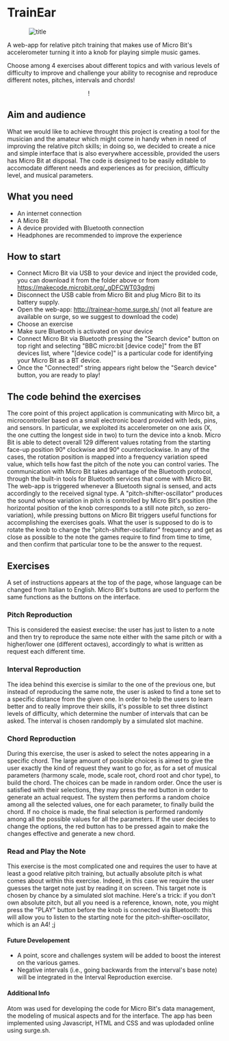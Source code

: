 # TrainEar

&nbsp;&nbsp;&nbsp;&nbsp;&nbsp;&nbsp;&nbsp;&nbsp;&nbsp;&nbsp;&nbsp;&nbsp; ![title](https://66.media.tumblr.com/561c299469a3f1eac6fcbb6c54950688/tumblr_inline_pozn7q1t1B1szlklo_540.png "t")





A web-app for relative pitch training that makes use of Micro Bit's accelerometer turning it into a knob for playing simple music games. 

Choose among 4 exercises about different topics and with various levels of difficulty to improve and challenge your ability to recognise and reproduce different notes, pitches, intervals and chords!
 

&nbsp;&nbsp;&nbsp;&nbsp;&nbsp;&nbsp;&nbsp;&nbsp;&nbsp;&nbsp;&nbsp;&nbsp;&nbsp;&nbsp;&nbsp;&nbsp;&nbsp;&nbsp;&nbsp;&nbsp;&nbsp;&nbsp;&nbsp;&nbsp;&nbsp;&nbsp;&nbsp;&nbsp;&nbsp;&nbsp;&nbsp;&nbsp;&nbsp;&nbsp;&nbsp;&nbsp;&nbsp;&nbsp;&nbsp;&nbsp;&nbsp;&nbsp;&nbsp;&nbsp;&nbsp;&nbsp;&nbsp;&nbsp;!
## Aim and audience
What we would like to achieve throught this project is creating a tool for the musician and the amateur which might come in handy when in need of improving the relative pitch skills; in doing so, we decided to create a nice and simple interface that is also everywhere accessible, provided the users has Micro Bit at disposal. The code is designed to be easily editable to accomodate different needs and experiences as for precision, difficulty level, and musical parameters.

## What you need
 * An internet connection
 * A Micro Bit
 * A device provided with Bluetooth connection
 * Headphones are recommended to improve the experience

## How to start
* Connect Micro Bit via USB to your device and inject the provided code, you can download it from the folder above or from https://makecode.microbit.org/_gDFCWT03gdmj
* Disconnect the USB cable from Micro Bit and plug Micro Bit to its battery supply.
* Open the web-app: http://trainear-home.surge.sh/ (not all feature are available on surge, so we suggest to download the code)
* Choose an exercise
* Make sure Bluetooth is activated on your device
* Connect Micro Bit via Bluetooth pressing the "Search device" button on top right and selecting "BBC micro:bit [device code]" from the BT devices list, where "[device code]" is a particular code for identifying your Micro Bit as a BT device.
* Once the "Connected!" string appears right below the "Search device" button, you are ready to play!


## The code behind the exercises 
 The core point of this project application is communicating with Mirco bit, a microcontroller based on a small electronic board provided with leds, pins, and sensors. In particular, we exploited its accelerometer on one axis (X, the one cutting the longest side in two) to turn the device into a knob. Micro Bit is able to detect overall 129 different values rotating from the starting face-up position 90° clockwise and 90° counterclockwise. In any of the cases, the rotation position is mapped into a frequency variation speed value, which tells how fast the pitch of the note you can control varies. The communication with Micro Bit takes advantage of the Bluetooth protocol, through the built-in tools for Bluetooth services that come with Micro Bit. The web-app is triggered whenever a Bluetooth signal is sensed, and acts accordingly to the received signal type. A "pitch-shifter-oscillator" produces the sound whose variation in pitch is controlled by Micro Bit's position (the horizontal position of the knob corresponds to a still note pitch, so zero-variation), while pressing buttons on Micro Bit triggers useful functions for accomplishing the exercises goals. What the user is supposed to do is to rotate the knob to change the "pitch-shifter-oscillator" frequency and get as close as possible to the note the games require to find from time to time, and then confirm that particular tone to be the answer to the request.
 
## Exercises
 A set of instructions appears at the top of the page, whose language can be changed from Italian to English.
 Micro Bit's buttons are used to perform the same functions as the buttons on the interface. 
 
### Pitch Reproduction  

This is considered the easiest execise: the user has just to listen to a note and then try to reproduce the same note either with the same pitch or with a higher/lower one (different octaves), accordingly to what is written as request each different time.

### Interval Reproduction
The idea behind this exercise is similar to the one of the previous one, but instead of reproducing the same note, the user is asked to find a tone set to a specific distance from the given one. In order to help the users to learn better and to really improve their skills, it's possible to set three distinct levels of difficulty, which determine the number of intervals that can be asked. The interval is chosen randomply by a simulated slot machine.

### Chord Reproduction
During this exercise, the user is asked to select the notes appearing in a specific chord. The large amount of possible choices is aimed to give the user exactly the kind of request they want to go for, as for a set of musical parameters (harmony scale, mode, scale root, chord root and chor type), to build the chord.
The choices can be made in random order. Once the user is satisfied with their selections, they may press the red button in order to generate an actual request. The system then performs a random choice among all the selected values, one for each parameter, to finally build the chord. If no choice is made, the final selection is performed randomly among all the possible values for all the parameters. If the user decides to change the options, the red button has to be pressed again to make the changes effective and generate a new chord.

### Read and Play the Note

This exercise is the most complicated one and requires the user to have at least a good relative pitch training, but actually absolute pitch is what comes about within this exercise. Indeed, in this case we require the user guesses the target note just by reading it on screen. This target note is chosen by chance by a simulated slot machine. Here's a trick: if you don't own absolute pitch, but all you need is a reference, known, note, you might press the "PLAY" button before the knob is connected via Bluetooth: this will allow you to listen to the starting note for the pitch-shifter-oscillator, which is an A4! ;j

#### Future Developement
* A point, score and challenges system will be added to boost the interest on the various games.
* Negative intervals (i.e., going backwards from the interval's base note) will be integrated in the Interval Reproduction exercise.

#### Additional Info
Atom was used for developing the code for Micro Bit's data management, the modeling of musical aspects and for the interface. The app has been implemented using Javascript, HTML and CSS and was uplodaded online using surge.sh.
